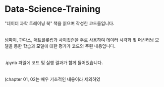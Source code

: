 # Data-Science-Training
"데이터 과학 트레이닝 북" 책을 읽으며 작성한 코드들입니다.<br><br><br>
넘파이, 판다스, 매트플롯립과 사이킷런을 주로 사용하여 데이터 시각화 및 머신러닝 모델을 통한 학습과 모델에 대한 평가가 코드의 주된 내용입니다. <br><br><br>
.ipynb 파일에 코드 및 실행 결과가 함께 들어있습니다.<br><br><br>
(chapter 01, 02는 매우 기초적인 내용이라 제외하였

